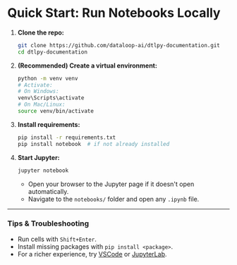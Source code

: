# Quick Start: Run Notebooks Locally

1. **Clone the repo:**
   ```bash
   git clone https://github.com/dataloop-ai/dtlpy-documentation.git
   cd dtlpy-documentation
   ```

2. **(Recommended) Create a virtual environment:**
   ```bash
   python -m venv venv
   # Activate:
   # On Windows:
   venv\Scripts\activate
   # On Mac/Linux:
   source venv/bin/activate
   ```

3. **Install requirements:**
   ```bash
   pip install -r requirements.txt
   pip install notebook  # if not already installed
   ```

4. **Start Jupyter:**
   ```bash
   jupyter notebook
   ```
   - Open your browser to the Jupyter page if it doesn't open automatically.
   - Navigate to the `notebooks/` folder and open any `.ipynb` file.

---

### Tips & Troubleshooting
- Run cells with `Shift+Enter`.
- Install missing packages with `pip install <package>`.
- For a richer experience, try [VSCode](https://code.visualstudio.com/docs/datascience/jupyter-notebooks) or [JupyterLab](https://jupyterlab.readthedocs.io/).
